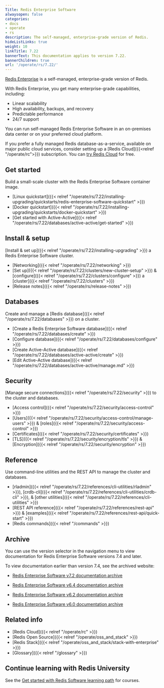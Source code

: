 ```yaml
---
Title: Redis Enterprise Software
alwaysopen: false
categories:
- docs
- operate
- rs
description: The self-managed, enterprise-grade version of Redis.
hideListLinks: true
weight: 10
linkTitle: 7.22
bannerText: This documentation applies to version 7.22.
bannerChildren: true
url: '/operate/rs/7.22/'
---
```


[Redis Enterprise](https://redis.io/enterprise/) is a self-managed, enterprise-grade version of Redis.

With Redis Enterprise, you get many enterprise-grade capabilities, including:
- Linear scalability
- High availability, backups, and recovery
- Predictable performance
- 24/7 support

You can run self-managed Redis Enterprise Software in an on-premises data center or on your preferred cloud platform.

If you prefer a fully managed Redis database-as-a-service, available on major public cloud services, consider setting up a [Redis Cloud]({{<relref "/operate/rc">}}) subscription. You can [try Redis Cloud](https://redis.io/try-free/) for free.

## Get started
Build a small-scale cluster with the Redis Enterprise Software container image.
- [Linux quickstart]({{< relref "/operate/rs/7.22/installing-upgrading/quickstarts/redis-enterprise-software-quickstart" >}})
- [Docker quickstart]({{< relref "/operate/rs/7.22/installing-upgrading/quickstarts/docker-quickstart" >}})
- [Get started with Active-Active]({{< relref "/operate/rs/7.22/databases/active-active/get-started" >}})

## Install & setup
[Install & set up]({{< relref "/operate/rs/7.22/installing-upgrading" >}}) a Redis Enterprise Software cluster.
- [Networking]({{< relref "/operate/rs/7.22/networking" >}})
- [Set up]({{< relref "/operate/rs/7.22/clusters/new-cluster-setup" >}}) & [configure]({{< relref "/operate/rs/7.22/clusters/configure" >}}) a [cluster]({{< relref "/operate/rs/7.22/clusters" >}})
- [Release notes]({{< relref "/operate/rs/release-notes" >}})

## Databases
Create and manage a [Redis database]({{< relref "/operate/rs/7.22/databases" >}}) on a cluster.
- [Create a Redis Enterprise Software database]({{< relref "/operate/rs/7.22/databases/create" >}})
- [Configure database]({{< relref "/operate/rs/7.22/databases/configure" >}})
- [Create Active-Active database]({{< relref "/operate/rs/7.22/databases/active-active/create" >}})
- [Edit Active-Active database]({{< relref "/operate/rs/7.22/databases/active-active/manage.md" >}})

## Security
[Manage secure connections]({{< relref "/operate/rs/7.22/security" >}}) to the cluster and databases.
- [Access control]({{< relref "/operate/rs/7.22/security/access-control" >}})
- [Users]({{< relref "/operate/rs/7.22/security/access-control/manage-users" >}}) & [roles]({{< relref "/operate/rs/7.22/security/access-control" >}})
- [Certificates]({{< relref "/operate/rs/7.22/security/certificates" >}})
- [TLS]({{< relref "/operate/rs/7.22/security/encryption/tls" >}}) & [Encryption]({{< relref "/operate/rs/7.22/security/encryption" >}})

## Reference
Use command-line utilities and the REST API to manage the cluster and databases.
- [rladmin]({{< relref "/operate/rs/7.22/references/cli-utilities/rladmin" >}}), [crdb-cli]({{< relref "/operate/rs/7.22/references/cli-utilities/crdb-cli" >}}), & [other utilities]({{< relref "/operate/rs/7.22/references/cli-utilities" >}})
- [REST API reference]({{< relref "/operate/rs/7.22/references/rest-api" >}}) & [examples]({{< relref "/operate/rs/7.22/references/rest-api/quick-start" >}})
- [Redis commands]({{< relref "/commands" >}})

## Archive

You can use the version selector in the navigation menu to view documentation for Redis Enterprise Software versions 7.4 and later.

To view documentation earlier than version 7.4, see the archived website:

- [Redis Enterprise Software v7.2 documentation archive](https://docs.redis.com/7.2/rs/) 

- [Redis Enterprise Software v6.4 documentation archive](https://docs.redis.com/6.4/rs/) 

- [Redis Enterprise Software v6.2 documentation archive](https://docs.redis.com/6.2/rs/) 

- [Redis Enterprise Software v6.0 documentation archive](https://docs.redis.com/6.0/rs/)


## Related info
- [Redis Cloud]({{< relref "/operate/rc" >}})
- [Redis Open Source]({{< relref "/operate/oss_and_stack" >}})
- [Redis Stack]({{< relref "/operate/oss_and_stack/stack-with-enterprise" >}})
- [Glossary]({{< relref "/glossary" >}})

## Continue learning with Redis University

See the [Get started with Redis Software learning path](https://university.redis.io/learningpath/an0mgw5bjpjfbe?_gl=1*4gjdoe*_gcl_au*MTkyMTIyOTY3Mi4xNzM5MTk5Mjc4) for courses.
